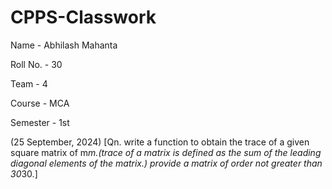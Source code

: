 # CPPS-Classwork
Name - Abhilash Mahanta

Roll No. - 30

Team - 4

Course - MCA

Semester - 1st

(25 September, 2024) [Qn. write a function to obtain the trace of a given square matrix of m*m.(trace of a matrix is defined as the sum of the leading diagonal elements of the matrix.) provide a matrix of order not greater than 30*30.]
